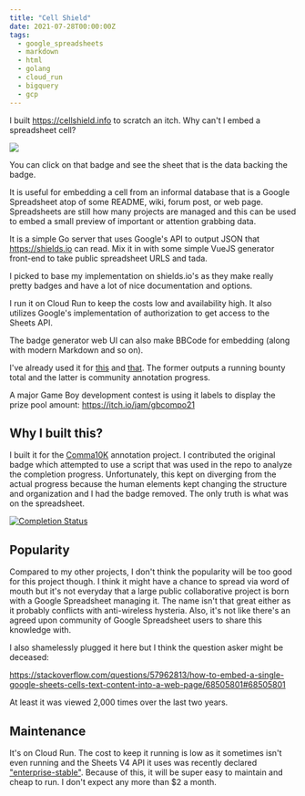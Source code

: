 ```yaml
---
title: "Cell Shield"
date: 2021-07-28T00:00:00Z
tags:
  - google_spreadsheets
  - markdown
  - html
  - golang
  - cloud_run
  - bigquery
  - gcp
---
```


I built https://cellshield.info to scratch an itch. Why can't I embed a
spreadsheet cell?

[
![](https://shields.io/endpoint?url=https%3A%2F%2Fcellshield.info%2Fgs%3FspreadSheetId%3D1MkUQwY33RY0gJwJtls48mjISBzPgd8noanZee-omezs%26cellRange%3DC3)
](https://docs.google.com/spreadsheets/d/1MkUQwY33RY0gJwJtls48mjISBzPgd8noanZee-omezs/edit#gid=0&range=SAShowPost)

You can click on that badge and see the sheet that is the data backing the
badge.

It is useful for embedding a cell from an informal database that is a Google
Spreadsheet atop of some README, wiki, forum post, or web page. Spreadsheets are
still how many projects are managed and this can be used to embed a small
preview of important or attention grabbing data.

It is a simple Go server that uses Google's API to output JSON that
https://shields.io can read. Mix it in with some simple VueJS generator
front-end to take public spreadsheet URLS and tada.

I picked to base my implementation on shields.io's as they make really pretty
badges and have a lot of nice documentation and options.

I run it on Cloud Run to keep the costs low and availability high. It also
utilizes Google's implementation of authorization to get access to the Sheets API.

The badge generator web UI can also make BBCode for embedding (along with modern
Markdown and so on).

I've already used it for
[this](https://github.com/commaai/openpilot/wiki/Toyota-Lexus#2021-toyota-ecu-security-key-support-new-steering_lka--more)
and [that](https://github.com/commaai/comma10k#comma10k). The former outputs a
running bounty total and the latter is community annotation progress.

A major Game Boy development contest is using it labels to display the prize
pool amount: https://itch.io/jam/gbcompo21

## Why I built this?

I built it for the [Comma10K](https://github.com/commaai/comma10k#comma10k)
annotation project. I contributed the original badge which attempted to use a
script that was used in the repo to analyze the completion progress.
Unfortunately, this kept on diverging from the actual progress because the human
elements kept changing the structure and organization and I had the badge
removed. The only truth is what was on the spreadsheet.

[![Completion Status](https://img.shields.io/endpoint?color=%2328B224&label=Completion%20Status&url=https%3A%2F%2Fcellshield.info%2Fgs%3FspreadSheetId%3D1ZKqku0cAyWY0ELY5L2qsKYYYA2AMGbgAn4p53uoT3v8%26cellRange%3Di1)](https://docs.google.com/spreadsheets/d/1ZKqku0cAyWY0ELY5L2qsKYYYA2AMGbgAn4p53uoT3v8/edit#gid=0)

## Popularity

Compared to my other projects, I don't think the popularity will be too good for
this project though. I think it might have a chance to spread via word of mouth
but it's not everyday that a large public collaborative project is born with a
Google Spreadsheet managing it. The name isn't that great either as it probably
conflicts with anti-wireless hysteria. Also, it's not like there's an agreed
upon community of Google Spreadsheet users to share this knowledge with.

I also shamelessly plugged it here but I think the question asker might be
deceased:

https://stackoverflow.com/questions/57962813/how-to-embed-a-single-google-sheets-cells-text-content-into-a-web-page/68505801#68505801

At least it was viewed 2,000 times over the last two years.

## Maintenance

It's on Cloud Run. The cost to keep it running is low as it sometimes isn't even
running and the Sheets V4 API it uses was recently declared
["enterprise-stable"](https://www.protocol.com/enterprise/google-cloud-enterprise-apis).
Because of this, it will be super easy to maintain and cheap to run. I don't
expect any more than $2 a month.
